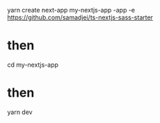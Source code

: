 yarn create next-app my-nextjs-app -app -e https://github.com/samadjei/ts-nextjs-sass-starter 
# then
cd my-nextjs-app
# then 
yarn dev 


